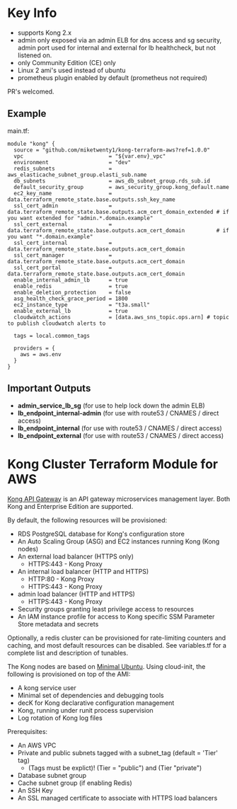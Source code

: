 # Key Info
- supports Kong 2.x
- admin only exposed via an admin ELB for dns access and sg security, admin port used for internal and external for lb healthcheck, but not listened on.
- only Community Edition (CE) only
- Linux 2 ami's used instead of ubuntu
- prometheus plugin enabled by default (prometheus not required)

PR's welcomed.
## Example

main.tf:
```
module "kong" {
  source = "github.com/miketwenty1/kong-terraform-aws?ref=1.0.0"
  vpc                           = "${var.env}_vpc"
  environment                   = "dev"
  redis_subnets                 = aws_elasticache_subnet_group.elasti_sub.name
  db_subnets                    = aws_db_subnet_group.rds_sub.id
  default_security_group        = aws_security_group.kong_default.name
  ec2_key_name                  = data.terraform_remote_state.base.outputs.ssh_key_name
  ssl_cert_admin                = data.terraform_remote_state.base.outputs.acm_cert_domain_extended # if you want extended for "admin.*.domain.example" 
  ssl_cert_external             = data.terraform_remote_state.base.outputs.acm_cert_domain          # if you want "*.domain.example"
  ssl_cert_internal             = data.terraform_remote_state.base.outputs.acm_cert_domain
  ssl_cert_manager              = data.terraform_remote_state.base.outputs.acm_cert_domain
  ssl_cert_portal               = data.terraform_remote_state.base.outputs.acm_cert_domain
  enable_internal_admin_lb      = true
  enable_redis                  = true
  enable_deletion_protection    = false
  asg_health_check_grace_period = 1800
  ec2_instance_type             = "t3a.small"
  enable_external_lb            = true
  cloudwatch_actions            = [data.aws_sns_topic.ops.arn] # topic to publish cloudwatch alerts to

  tags = local.common_tags
  
  providers = {
    aws = aws.env
  }
}
```

## Important Outputs

- **admin_service_lb_sg** (for use to help lock down the admin ELB)
- **lb_endpoint_internal-admin** (for use with route53 / CNAMES / direct access)
- **lb_endpoint_internal** (for use with route53 / CNAMES / direct access)
- **lb_endpoint_external** (for use with route53 / CNAMES / direct access)


# Kong Cluster Terraform Module for AWS

[Kong API Gateway](https://konghq.com/) is an API gateway microservices
management layer. Both Kong and Enterprise Edition are supported.

By default, the following resources will be provisioned:

- RDS PostgreSQL database for Kong's configuration store
- An Auto Scaling Group (ASG) and EC2 instances running Kong (Kong nodes)
- An external load balancer (HTTPS only)
  - HTTPS:443 - Kong Proxy
- An internal load balancer (HTTP and HTTPS)
  - HTTP:80 - Kong Proxy
  - HTTPS:443 - Kong Proxy
- admin load balancer (HTTP and HTTPS)
  - HTTPS:443 - Kong Proxy
- Security groups granting least privilege access to resources
- An IAM instance profile for access to Kong specific SSM Parameter Store 
  metadata and secrets

Optionally, a redis cluster can be provisioned for rate-limiting counters and
caching, and most default resources can be disabled.  See variables.tf for a
complete list and description of tunables. 

The Kong nodes are based on [Minimal Ubuntu](https://wiki.ubuntu.com/Minimal).
Using cloud-init, the following is provisioned on top of the AMI:

- A kong service user
- Minimal set of dependencies and debugging tools
- decK for Kong declarative configuration management
- Kong, running under runit process supervision
- Log rotation of Kong log files

Prerequisites:

- An AWS VPC
- Private and public subnets tagged with a subnet_tag (default = 'Tier' tag) 
  - (Tags must be explict)! (Tier = "public") and (Tier "private")
- Database subnet group
- Cache subnet group (if enabling Redis)
- An SSH Key
- An SSL managed certificate to associate with HTTPS load balancers
